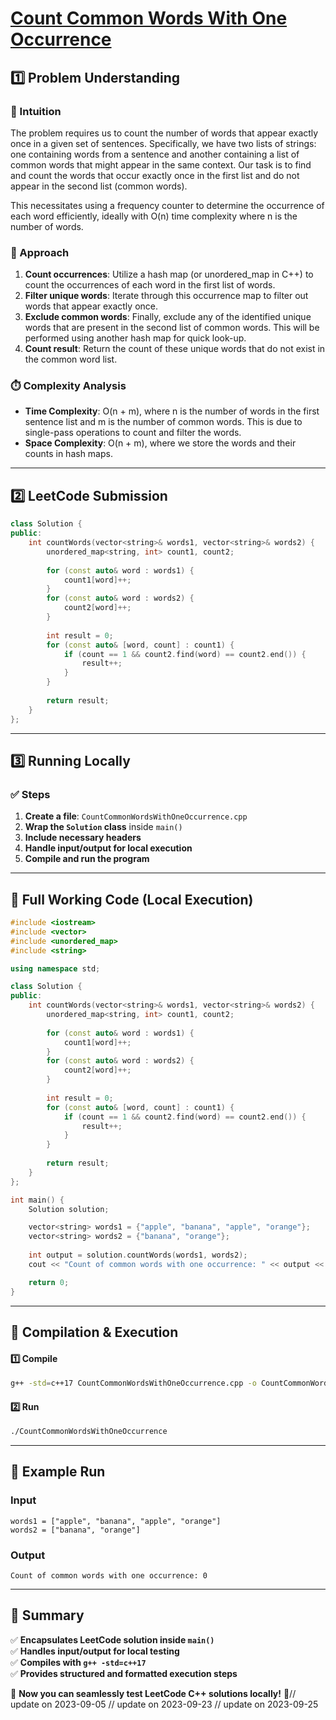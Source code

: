 # **[Count Common Words With One Occurrence](https://leetcode.com/problems/count-common-words-with-one-occurrence/description/)**  

## **1️⃣ Problem Understanding**  
### **📌 Intuition**  
The problem requires us to count the number of words that appear exactly once in a given set of sentences. Specifically, we have two lists of strings: one containing words from a sentence and another containing a list of common words that might appear in the same context. Our task is to find and count the words that occur exactly once in the first list and do not appear in the second list (common words).

This necessitates using a frequency counter to determine the occurrence of each word efficiently, ideally with O(n) time complexity where n is the number of words.

### **🚀 Approach**  
1. **Count occurrences**: Utilize a hash map (or unordered_map in C++) to count the occurrences of each word in the first list of words.
2. **Filter unique words**: Iterate through this occurrence map to filter out words that appear exactly once.
3. **Exclude common words**: Finally, exclude any of the identified unique words that are present in the second list of common words. This will be performed using another hash map for quick look-up.
4. **Count result**: Return the count of these unique words that do not exist in the common word list.

### **⏱️ Complexity Analysis**  
- **Time Complexity**: O(n + m), where n is the number of words in the first sentence list and m is the number of common words. This is due to single-pass operations to count and filter the words.
- **Space Complexity**: O(n + m), where we store the words and their counts in hash maps.

---  

## **2️⃣ LeetCode Submission**  
```cpp
class Solution {
public:
    int countWords(vector<string>& words1, vector<string>& words2) {
        unordered_map<string, int> count1, count2;
        
        for (const auto& word : words1) {
            count1[word]++;
        }
        for (const auto& word : words2) {
            count2[word]++;
        }
        
        int result = 0;
        for (const auto& [word, count] : count1) {
            if (count == 1 && count2.find(word) == count2.end()) {
                result++;
            }
        }
        
        return result;
    }
};
```  

---  

## **3️⃣ Running Locally**  
### **✅ Steps**  
1. **Create a file**: `CountCommonWordsWithOneOccurrence.cpp`  
2. **Wrap the `Solution` class** inside `main()`  
3. **Include necessary headers**  
4. **Handle input/output for local execution**  
5. **Compile and run the program**  

---  

## **📝 Full Working Code (Local Execution)**  
```cpp
#include <iostream>
#include <vector>
#include <unordered_map>
#include <string>

using namespace std;

class Solution {
public:
    int countWords(vector<string>& words1, vector<string>& words2) {
        unordered_map<string, int> count1, count2;
        
        for (const auto& word : words1) {
            count1[word]++;
        }
        for (const auto& word : words2) {
            count2[word]++;
        }
        
        int result = 0;
        for (const auto& [word, count] : count1) {
            if (count == 1 && count2.find(word) == count2.end()) {
                result++;
            }
        }
        
        return result;
    }
};

int main() {
    Solution solution;

    vector<string> words1 = {"apple", "banana", "apple", "orange"};
    vector<string> words2 = {"banana", "orange"};
    
    int output = solution.countWords(words1, words2);
    cout << "Count of common words with one occurrence: " << output << endl; // Expected output: 0

    return 0;
}
```  

---  

## **🔧 Compilation & Execution**  
#### **1️⃣ Compile**  
```bash
g++ -std=c++17 CountCommonWordsWithOneOccurrence.cpp -o CountCommonWordsWithOneOccurrence
```  

#### **2️⃣ Run**  
```bash
./CountCommonWordsWithOneOccurrence
```  

---  

## **🎯 Example Run**  
### **Input**  
```
words1 = ["apple", "banana", "apple", "orange"]
words2 = ["banana", "orange"]
```  
### **Output**  
```
Count of common words with one occurrence: 0
```  

---  

## **📌 Summary**  
✅ **Encapsulates LeetCode solution inside `main()`**  
✅ **Handles input/output for local testing**  
✅ **Compiles with `g++ -std=c++17`**  
✅ **Provides structured and formatted execution steps**  

🚀 **Now you can seamlessly test LeetCode C++ solutions locally!** 🚀// update on 2023-09-05
// update on 2023-09-23
// update on 2023-09-25
